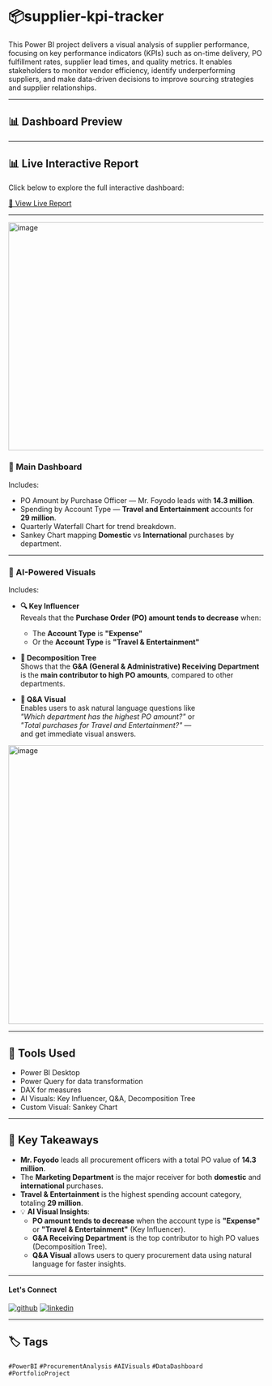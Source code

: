 # 📦supplier-kpi-tracker

This Power BI project delivers a visual analysis of supplier performance, focusing on key performance indicators (KPIs) such as on-time delivery, PO fulfillment rates, supplier lead times, and quality metrics. It enables stakeholders to monitor vendor efficiency, identify underperforming suppliers, and make data-driven decisions to improve sourcing strategies and supplier relationships.

---

## 📊 Dashboard Preview
---
## 📊 Live Interactive Report

Click below to explore the full interactive dashboard:

[🔗  View Live Report](https://app.powerbi.com/view?r=eyJrIjoiZjgyY2M5MWQtMjAwYi00MGU4LWEzMDEtN2JjNjE4NmYyYjIwIiwidCI6IjU5MWEyZWE3LTg4MDItNGIxNS1iMDZlLTIwMGI2OTc3M2FiNiJ9&pageName=ReportSection)


---
<img width="800" height="450" alt="image" src="https://github.com/user-attachments/assets/a94978dd-20ec-4901-b860-3e461c477a93" />

### 🔹 Main Dashboard
Includes:
- PO Amount by Purchase Officer — Mr. Foyodo leads with **14.3 million**.
- Spending by Account Type — **Travel and Entertainment** accounts for **29 million**.
- Quarterly Waterfall Chart for trend breakdown.
- Sankey Chart mapping **Domestic** vs **International** purchases by department.



---

### 🤖 AI-Powered Visuals

Includes:

- **🔍 Key Influencer**  
  Reveals that the **Purchase Order (PO) amount tends to decrease** when:
  - The **Account Type** is **"Expense"**
  - Or the **Account Type** is **"Travel & Entertainment"**

- **🌲 Decomposition Tree**  
  Shows that the **G&A (General & Administrative) Receiving Department** is the **main contributor to high PO amounts**, compared to other departments.

- **💬 Q&A Visual**  
  Enables users to ask natural language questions like  
  *"Which department has the highest PO amount?"* or  
  *"Total purchases for Travel and Entertainment?"* —  
  and get immediate visual answers.

<img width="900" height="550" alt="image" src="https://github.com/user-attachments/assets/2e9e30d7-c705-43ab-ac8c-e001b92ade83" />



---

## 🔧 Tools Used

- Power BI Desktop
- Power Query for data transformation
- DAX for measures
- AI Visuals: Key Influencer, Q&A, Decomposition Tree
- Custom Visual: Sankey Chart

---

## 🧠 Key Takeaways

- **Mr. Foyodo** leads all procurement officers with a total PO value of **14.3 million**.
- The **Marketing Department** is the major receiver for both **domestic** and **international** purchases.
- **Travel & Entertainment** is the highest spending account category, totaling **29 million**.
- 💡 **AI Visual Insights**:
  - **PO amount tends to decrease** when the account type is **"Expense"** or **"Travel & Entertainment"** (Key Influencer).
  - **G&A Receiving Department** is the top contributor to high PO values (Decomposition Tree).
  - **Q&A Visual** allows users to query procurement data using natural language for faster insights.




---


#### Let's Connect
[![github](https://img.shields.io/badge/github-181717?style=for-the-badge&logo=github&logoColor=white)](https://github.com/ahammedjaleel)
[![linkedin](https://img.shields.io/badge/linkedin-0A66C2?style=for-the-badge&logo=linkedin&logoColor=white)](https://www.linkedin.com/in/ahammed-jaleel-33772b5b/)



---

## 🏷️ Tags

`#PowerBI` `#ProcurementAnalysis` `#AIVisuals` `#DataDashboard` `#PortfolioProject`

